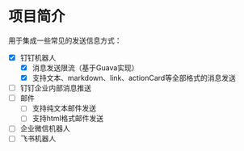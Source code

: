 # 项目简介

用于集成一些常见的发送信息方式：
- [x] 钉钉机器人
    - [x] 消息发送限流（基于Guava实现）
    - [x] 支持文本、markdown、link、actionCard等全部格式的消息发送
- [ ] 钉钉企业内部消息推送
- [ ] 邮件
    - [ ] 支持纯文本邮件发送
    - [ ] 支持html格式邮件发送
- [ ] 企业微信机器人
- [ ] 飞书机器人